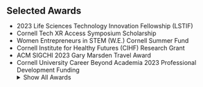 <h2 style="margin: 20px 0px 10px;" id="awards">Selected Awards</h2>

<ul>
  <li>2023 Life Sciences Technology Innovation Fellowship (LSTIF)</li>
  <li>Cornell Tech XR Access Symposium Scholarship</li>
  <li>Women Entrepreneurs in STEM (W.E.) Cornell Summer Fund</li>
  <li>Cornell Institute for Healthy Futures (CIHF) Research Grant</li>
  <li>ACM SIGCHI 2023 Gary Marsden Travel Award</li>  
  <li>Cornell University Career Beyond Academia 2023 Professional Development Funding</li>


<details>
  <summary>Show All Awards</summary>
  
<div style="text-align: center"><iframe src="https://docs.google.com/document/d/e/2PACX-1vQHbSBmWfNZZL6E6CqinVUAZiya81hxgZ6zAwW00XNGvVVcu6s77CoAqiic94aXWnQB9_AAJNLU8a5-/pub?embedded=true"  frameborder="0" width="120%" height="300"></iframe></div>

</details>

</ul>

